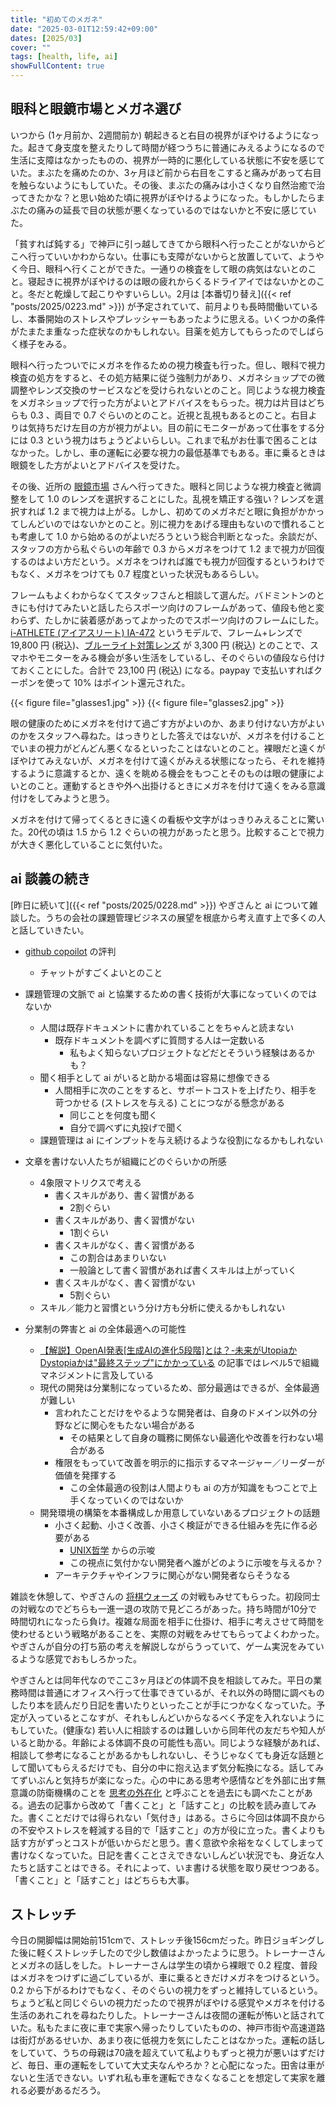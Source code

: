 ```yaml
---
title: "初めてのメガネ"
date: "2025-03-01T12:59:42+09:00"
dates: [2025/03]
cover: ""
tags: [health, life, ai]
showFullContent: true
---
```


## 眼科と眼鏡市場とメガネ選び

いつから (1ヶ月前か、2週間前か) 朝起きると右目の視界がぼやけるようになった。起きて身支度を整えたりして時間が経つうちに普通にみえるようになるので生活に支障はなかったものの、視界が一時的に悪化している状態に不安を感じていた。まぶたを痛めたのか、3ヶ月ほど前から右目をこすると痛みがあって右目を触らないようにもしていた。その後、まぶたの痛みは小さくなり自然治癒で治ってきたかな？と思い始めた頃に視界がぼやけるようになった。もしかしたらまぶたの痛みの延長で目の状態が悪くなっているのではないかと不安に感じていた。

「貧すれば鈍する」で神戸に引っ越してきてから眼科へ行ったことがないからどこへ行っていいかわからない。仕事にも支障がないからと放置していて、ようやく今日、眼科へ行くことができた。一通りの検査をして眼の病気はないとのこと。寝起きに視界がぼやけるのは眼の疲れからくるドライアイではないかとのこと。冬だと乾燥して起こりやすいらしい。2月は [本番切り替え]({{< ref "posts/2025/0223.md" >}}) が予定されていて、前月よりも長時間働いているし、本番開始のストレスやプレッシャーもあったように思える。いくつかの条件がたまたま重なった症状なのかもしれない。目薬を処方してもらったのでしばらく様子をみる。

眼科へ行ったついでにメガネを作るための視力検査も行った。但し、眼科で視力検査の処方をすると、その処方結果に従う強制力があり、メガネショップでの微調整やレンズ交換のサービスなどを受けられないとのこと。同じような視力検査をメガネショップで行った方がよいとアドバイスをもらった。視力は片目はどちらも 0.3 、両目で 0.7 ぐらいのとのこと。近視と乱視もあるとのこと。右目よりは気持ちだけ左目の方が視力がよい。目の前にモニターがあって仕事をする分には 0.3 という視力はちょうどよいらしい。これまで私がお仕事で困ることはなかった。しかし、車の運転に必要な視力の最低基準でもある。車に乗るときは眼鏡をした方がよいとアドバイスを受けた。

その後、近所の [眼鏡市場](https://www.meganeichiba.jp/) さんへ行ってきた。眼科と同じような視力検査と微調整をして 1.0 のレンズを選択することにした。乱視を矯正する強い？レンズを選択すれば 1.2 まで視力は上がる。しかし、初めてのメガネだと眼に負担がかかってしんどいのではないかとのこと。別に視力をあげる理由もないので慣れることも考慮して 1.0 から始めるのがよいだろうという総合判断となった。余談だが、スタッフの方から私ぐらいの年齢で 0.3 からメガネをつけて 1.2 まで視力が回復するのはよい方だという。メガネをつければ誰でも視力が回復するというわけでもなく、メガネをつけても 0.7 程度といった状況もあるらしい。

フレームもよくわからなくてスタッフさんと相談して選んだ。バドミントンのときにも付けてみたいと話したらスポーツ向けのフレームがあって、値段も他と変わらず、たしかに装着感があってよかったのでスポーツ向けのフレームにした。[i-ATHLETE (アイアスリート) IA-472](https://onlineshop.meganeichiba.jp/ec/proSet/2/I-iset_ia472) というモデルで、フレーム+レンズで 19,800 円 (税込)、[ブルーライト対策レンズ](https://www.meganeichiba.jp/lens/highspec/bluelighttaisaku/) が 3,300 円 (税込) とのことで、スマホやモニターをみる機会が多い生活をしているし、そのぐらいの値段なら付けておくことにした。合計で 23,100 円 (税込) になる。paypay で支払いすればクーポンを使って 10% はポイント還元された。

{{< figure file="glasses1.jpg" >}}
{{< figure file="glasses2.jpg" >}}

眼の健康のためにメガネを付けて過ごす方がよいのか、あまり付けない方がよいのかをスタッフへ尋ねた。はっきりとした答えではないが、メガネを付けることでいまの視力がどんどん悪くなるといったことはないとのこと。裸眼だと遠くがぼやけてみえないが、メガネを付けて遠くがみえる状態になったら、それを維持するように意識するとか、遠くを眺める機会をもつことそのものは眼の健康によいとのこと。運動するときや外へ出掛けるときにメガネを付けて遠くをみる意識付けをしてみようと思う。

メガネを付けて帰ってくるときに遠くの看板や文字がはっきりみえることに驚いた。20代の頃は 1.5 から 1.2 ぐらいの視力があったと思う。比較することで視力が大きく悪化していることに気付いた。

## ai 談義の続き

[昨日に続いて]({{< ref "posts/2025/0228.md" >}}) やぎさんと ai について雑談した。うちの会社の課題管理ビジネスの展望を根底から考え直す上で多くの人と話していきたい。

* [github copoilot](https://docs.github.com/ja/copilot) の評判
  * チャットがすごくよいとのこと

* 課題管理の文脈で ai と協業するための書く技術が大事になっていくのではないか
  * 人間は既存ドキュメントに書かれていることをちゃんと読まない
    * 既存ドキュメントを調べずに質問する人は一定数いる
      * 私もよく知らないプロジェクトなどだとそういう経験はあるかも？
  * 聞く相手として ai がいると助かる場面は容易に想像できる
    * 人間相手に次のことをすると、サポートコストを上げたり、相手を苛つかせる (ストレスを与える) ことにつながる懸念がある
      * 同じことを何度も聞く
      * 自分で調べずに丸投げで聞く
  * 課題管理は ai にインプットを与え続けるような役割になるかもしれない

* 文章を書けない人たちが組織にどのぐらいかの所感
  * 4象限マトリクスで考える
    * 書くスキルがあり、書く習慣がある
      * 2割ぐらい
    * 書くスキルがあり、書く習慣がない
      * 1割ぐらい
    * 書くスキルがなく、書く習慣がある
      * この割合はあまりいない
      * 一般論として書く習慣があれば書くスキルは上がっていく
    * 書くスキルがなく、書く習慣がない
      * 5割ぐらい
  * スキル／能力と習慣という分け方も分析に使えるかもしれない

* 分業制の弊害と ai の全体最適への可能性
  * [【解説】OpenAI発表[生成AIの進化5段階]とは？-未来がUtopiaかDystopiaかは"最終ステップ"にかかっている](https://note.com/naka_68/n/nb5c07bdb1eba) の記事ではレベル5で組織マネジメントに言及している
  * 現代の開発は分業制になっているため、部分最適はできるが、全体最適が難しい
    * 言われたことだけをやるような開発者は、自身のドメイン以外の分野などに関心をもたない場合がある
      * その結果として自身の職務に関係ない最適化や改善を行わない場合がある
    * 権限をもっていて改善を明示的に指示するマネージャー／リーダーが価値を発揮する
      * この全体最適の役割は人間よりも ai の方が知識をもつことで上手くなっていくのではないか
  * 開発環境の構築を本番構成しか用意していないあるプロジェクトの話題
    * 小さく起動、小さく改善、小さく検証ができる仕組みを先に作る必要がある
      * [UNIX哲学](https://ja.wikipedia.org/wiki/UNIX%E5%93%B2%E5%AD%A6) からの示唆
      * この視点に気付かない開発者へ誰がどのように示唆を与えるか？
    * アーキテクチャやインフラに関心がない開発者ならそうなる

雑談を休憩して、やぎさんの [将棋ウォーズ](https://shogiwars.heroz.jp/) の対戦もみせてもらった。初段同士の対戦なのでどちらも一進一退の攻防で見どころがあった。持ち時間が10分で時間切れになったら負け。複雑な局面を相手に仕掛け、相手に考えさせて時間を使わせるという戦略があることを、実際の対戦をみせてもらってよくわかった。やぎさんが自分の打ち筋の考えを解説しながらうっていて、ゲーム実況をみているような感覚でおもしろかった。

やぎさんとは同年代なのでここ3ヶ月ほどの体調不良を相談してみた。平日の業務時間は普通にオフィスへ行って仕事できているが、それ以外の時間に調べものしたり本を読んだり日記を書いたりといったことが手につかなくなっていた。予定が入っているとこなすが、それもしんどいからなるべく予定を入れないようにもしていた。(健康な) 若い人に相談するのは難しいから同年代の友だちや知人がいると助かる。年齢による体調不良の可能性も高い。同じような経験があれば、相談して参考になることがあるかもしれないし、そうじゃなくても身近な話題として聞いてもらえるだけでも、自分の中に抱え込まず気分転換になる。話してみてずいぶんと気持ちが楽になった。心の中にある思考や感情などを外部に出す無意識の防衛機構のことを [思考の外在化](https://note.com/t2y1979/n/n84deed5fd934) と呼ぶことを過去にも調べたことがある。過去の記事から改めて「書くこと」と「話すこと」の比較を読み直してみた。書くことだけでは得られない「気付き」はある。さらに今回は体調不良からの不安やストレスを軽減する目的で「話すこと」の方が役に立った。書くよりも話す方がずっとコストが低いからだと思う。書く意欲や余裕をなくしてしまって書けなくなっていた。日記を書くことさえできないしんどい状況でも、身近な人たちと話すことはできる。それによって、いま書ける状態を取り戻せつつある。「書くこと」と「話すこと」はどちらも大事。

## ストレッチ

今日の開脚幅は開始前151cmで、ストレッチ後156cmだった。昨日ジョギングした後に軽くストレッチしたので少し数値はよかったように思う。トレーナーさんとメガネの話しをした。トレーナーさんは学生の頃から裸眼で 0.2 程度、普段はメガネをつけずに過ごしているが、車に乗るときだけメガネをつけるという。0.2 から下がるわけでもなく、そのぐらいの視力をずっと維持しているという。ちょうど私と同じぐらいの視力だったので視界がぼやける感覚やメガネを付ける生活のあれこれを尋ねたりした。トレーナーさんは夜間の運転が怖いと話されていた。私もたまに夜に車で実家へ帰ったりしていたものの、神戸市街や高速道路は街灯があるせいか、あまり夜に低視力を気にしたことはなかった。運転の話しをしていて、うちの母親は70歳を超えていて私よりもずっと視力が悪いはずだけど、毎日、車の運転をしていて大丈夫なんやろか？と心配になった。田舎は車がないと生活できない。いずれ私も車を運転できなくなることを想定して実家を離れる必要があるだろう。
